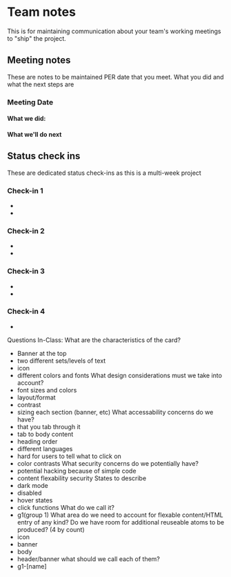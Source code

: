 # Team notes
This is for maintaining communication about your team's working meetings to "ship" the project.

## Meeting notes
These are notes to be maintained PER date that you meet. What you did and what the next steps are
### Meeting Date

#### What we did:


#### What we'll do next


## Status check ins
These are dedicated status check-ins as this is a multi-week project
### Check-in 1
- 
- 
### Check-in 2
- 
- 
### Check-in 3
- 
- 
### Check-in 4
- 
Questions In-Class: 
What are the characteristics of the card? 
- Banner at the top 
- two different sets/levels of text 
- icon 
- different colors and fonts 
What design considerations must we take into account? 
- font sizes and colors 
- layout/format  
- contrast
- sizing each section (banner, etc) 
What accessability concerns do we have? 
- that you tab through it 
- tab to body content
- heading order
- different languages
- hard for users to tell what to click on 
- color contrasts 
What security concerns do we potentially have? 
- potential hacking because of simple code 
- content flexability security
States to describe
- dark mode
- disabled 
- hover states 
- click functions 
What do we call it?
- g1(group 1)
What area do we need to account for flexable content/HTML entry of any kind?
Do we have room for additional reuseable atoms to be produced? (4 by count)
- icon 
- banner 
- body 
- header/banner
what should we call each of them?
- g1-[name]

